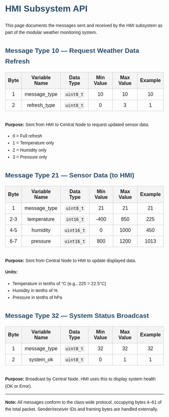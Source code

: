<!DOCTYPE html>
<html lang="en">
<head>
  <meta charset="UTF-8" />
  <meta name="viewport" content="width=device-width, initial-scale=1.0"/>
  <title>API – HMI Subsystem</title>
  <style>
    body { font-family: Arial, sans-serif; margin: 2rem; line-height: 1.6; }
    h1, h2, h3 { color: #2a4d69; }
    table { border-collapse: collapse; width: 100%; margin-bottom: 2rem; }
    th, td { border: 1px solid #ccc; padding: 8px; text-align: center; }
    th { background-color: #f4f4f4; }
    code { background: #f0f0f0; padding: 2px 4px; border-radius: 4px; }
  </style>
</head>
<body>

  <h1>HMI Subsystem API</h1>
  <p>This page documents the messages sent and received by the HMI subsystem as part of the modular weather monitoring system.</p>

  <h2>Message Type 10 — Request Weather Data Refresh</h2>
  <table>
    <thead>
      <tr>
        <th>Byte</th><th>Variable Name</th><th>Data Type</th><th>Min Value</th><th>Max Value</th><th>Example</th>
      </tr>
    </thead>
    <tbody>
      <tr><td>1</td><td>message_type</td><td><code>uint8_t</code></td><td>10</td><td>10</td><td>10</td></tr>
      <tr><td>2</td><td>refresh_type</td><td><code>uint8_t</code></td><td>0</td><td>3</td><td>1</td></tr>
    </tbody>
  </table>
  <p><strong>Purpose:</strong> Sent from HMI to Central Node to request updated sensor data.</p>
  <ul>
    <li>0 = Full refresh</li>
    <li>1 = Temperature only</li>
    <li>2 = Humidity only</li>
    <li>3 = Pressure only</li>
  </ul>

  <h2>Message Type 21 — Sensor Data (to HMI)</h2>
  <table>
    <thead>
      <tr>
        <th>Byte</th><th>Variable Name</th><th>Data Type</th><th>Min Value</th><th>Max Value</th><th>Example</th>
      </tr>
    </thead>
    <tbody>
      <tr><td>1</td><td>message_type</td><td><code>uint8_t</code></td><td>21</td><td>21</td><td>21</td></tr>
      <tr><td>2-3</td><td>temperature</td><td><code>int16_t</code></td><td>-400</td><td>850</td><td>225</td></tr>
      <tr><td>4-5</td><td>humidity</td><td><code>uint16_t</code></td><td>0</td><td>1000</td><td>450</td></tr>
      <tr><td>6-7</td><td>pressure</td><td><code>uint16_t</code></td><td>800</td><td>1200</td><td>1013</td></tr>
    </tbody>
  </table>
  <p><strong>Purpose:</strong> Sent from Central Node to HMI to update displayed data.</p>
  <p><strong>Units:</strong></p>
  <ul>
    <li>Temperature in tenths of °C (e.g., 225 = 22.5°C)</li>
    <li>Humidity in tenths of %</li>
    <li>Pressure in tenths of hPa</li>
  </ul>

  <h2>Message Type 32 — System Status Broadcast</h2>
  <table>
    <thead>
      <tr>
        <th>Byte</th><th>Variable Name</th><th>Data Type</th><th>Min Value</th><th>Max Value</th><th>Example</th>
      </tr>
    </thead>
    <tbody>
      <tr><td>1</td><td>message_type</td><td><code>uint8_t</code></td><td>32</td><td>32</td><td>32</td></tr>
      <tr><td>2</td><td>system_ok</td><td><code>uint8_t</code></td><td>0</td><td>1</td><td>1</td></tr>
    </tbody>
  </table>
  <p><strong>Purpose:</strong> Broadcast by Central Node. HMI uses this to display system health (OK or Error).</p>

  <hr />
  <p><strong>Note:</strong> All messages conform to the class-wide protocol, occupying bytes 4–61 of the total packet. Sender/receiver IDs and framing bytes are handled externally.</p>

</body>
</html>
